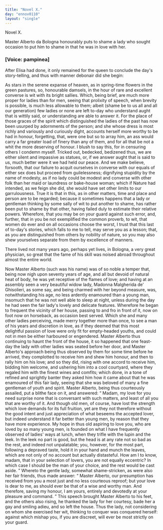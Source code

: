 ```yaml
---
title: "Novel X."
day: "ennov0110"
layout: "single"
---
```

<html>
 <head>
 </head>
 <body>
  <div id="nov0110" type="novella" who="pampinea">
   <head>
    Novel X.
   </head>
   <argument>
    <p>
     <milestone id="p01100001"/>
     Master Alberto da Bologna honourably puts to shame a
 lady who sought occasion to put him to shame in that
 he was in love with her.
    </p>
   </argument>
   <p>
    <h3>
     [Voice: pampinea]
    </h3>
   </p>
   <div3 type="commentary" who="author">
    <p>
     <milestone id="p01100002"/>
     <!--(sc)-->
     After
     <!--(/sc)-->
     Elisa had done, it only remained for the queen to conclude
	the day's story-telling, and thus with manner debonair did she begin:
    </p>
   </div3>
   <div3 type="commentary" who="pampinea">
    <p>
     <milestone id="p01100003"/>
     As stars in the serene expanse of heaven, as in spring-time
 flowers in the green pastures, so, honourable damsels, in the hour of
 rare and excellent converse is wit with its bright sallies.
     <milestone id="p01100004"/>
     Which,
 being brief, are much more proper for ladies than for men, seeing
 that prolixity of speech, when brevity is possible, is much less allowable
 to them; albeit (shame be to us all and all our generation) few
 ladies or none are left to-day who understand aught that is wittily
 said, or understanding are able to answer it.
     <milestone id="p01100005"/>
     For the place of those
 graces of the spirit which distinguished the ladies of the past has now
 been usurped by adornments of the person; and she whose dress is
 most richly and variously and curiously dight, accounts herself more
 worthy to be had in honour, forgetting, that, were one but so to
 array him, an ass would carry a far greater load of finery than any
 of them, and for all that be not a whit the more deserving of honour.
     <milestone id="p01100006"/>
     I blush to say this, for in censuring others I condemn myself.
 Tricked out, bedecked, bedizened thus, we are either silent and
 impassive as statues, or, if we answer aught that is said to us, much
 better were it we had held our peace. And we make believe,
 forsooth, that our failure to acquit ourselves in converse with our
 equals of either sex does but proceed from guilelessness; dignifying
 stupidity by the name of modesty, as if no lady could be modest and
 converse with other folk than her maid or laundress or bake-house
     <pb n="62"/>
     woman; which if Nature had intended, as we feign she did, she would
 have set other limits to our garrulousness.
     <milestone id="p01100007"/>
     True it is that in this, as
 in other matters, time and place and person are to be regarded;
 because it sometimes happens that a lady or gentleman thinking by
 some sally of wit to put another to shame, has rather been put to
 shame by that other, having failed duly to estimate their relative
 powers.
     <milestone id="p01100008"/>
     Wherefore, that you may be on your guard against such
 error, and, further, that in you be not exemplified the common
 proverb, to wit, that women do ever and on all occasions choose the
 worst, I trust that this last of to-day's stories, which falls to me to
 tell, may serve you as a lesson; that, as you are distinguished from
 others by nobility of nature, so you may also shew yourselves
 separate from them by excellence of manners.
    </p>
   </div3>
   <p>
    <milestone id="p01100009"/>
    There lived not many years ago, perhaps yet lives, in Bologna, a
 very great physician, so great that the fame of his skill was noised
 abroad throughout almost the entire world.
   </p>
   <p>
    Now Master Alberto (such was his name) was of so noble a
 temper that,
    <milestone id="p01100010"/>
    being now nigh upon seventy years of age, and all but
 devoid of natural heat of body, he was yet receptive of the flames of
 love; and having at an assembly seen a very beautiful widow lady,
 Madonna Malgherida de' Ghisolieri, as some say, and being charmed
 with her beyond measure, was, notwithstanding his age, no less
 ardently enamoured than a young man, insomuch that he was not
 well able to sleep at night, unless during the day he had seen the fair
 lady's lovely and delicate features.
    <milestone id="p01100011"/>
    Wherefore he began to frequent
 the vicinity of her house, passing to and fro in front of it, now on
 foot now on horseback, as occasion best served.
    <milestone id="p01100012"/>
    Which she and many
 other ladies perceiving, made merry together more than once, to see
 a man of his years and discretion in love, as if they deemed that this
 most delightful passion of love were only fit for empty-headed youths,
 and could not in men be either harboured or engendered.
    <milestone id="p01100013"/>
    Master Alberto thus continuing to haunt the front of the house, it so
 happened that one feast-day the lady with other ladies was seated
 before her door, and Master Alberto's approach being thus observed
 by them for some time before he arrived, they complotted to receive
 him and shew him honour, and then to rally him on his love;
    <milestone id="p01100014"/>
    and so they did, rising with one accord to receive him, bidding him
 welcome, and ushering him into a cool courtyard, where they regaled
    <pb n="63"/>
    him with the finest wines and comfits; which done, in a tone of
 refined and sprightly banter they asked him how it came about that
 he was enamoured of this fair lady, seeing that she was beloved of
 many a fine gentleman of youth and spirit.
    <milestone id="p01100015"/>
    Master Alberto, being
 thus courteously assailed, put a blithe face on it, and answered:
    <q direct="unspecified">
     Madam, my love for you need surprise none that is conversant
 with such matters, and least of all you that are worthy of it.
     <milestone id="p01100016"/>
     And though old men, of course, have lost the strength which love demands
 for its full fruition, yet are they not therefore without the
 good intent and just appreciation of what beseems the accepted lover,
 but indeed understand it far better than young men, by reason that
 they have more experience.
     <milestone id="p01100017"/>
     My hope in thus old aspiring to love
 you, who are loved by so many young men, is founded on what I
 have frequently observed of ladies' ways at lunch, when they trifle
 with the lupin and the leek. In the leek no part is good, but the
 head is at any rate not so bad as the rest, and indeed not unpalatable;
 you, however, for the most part, following a depraved taste, hold it in
 your hand and munch the leaves, which are not only of no account
 but actually distasteful.
     <milestone id="p01100018"/>
     How am I to know, madam, that in your
 selection of lovers, you are not equally eccentric? In which case I
 should be the man of your choice, and the rest would be cast aside.
    </q>
    <milestone id="p01100019"/>
    Whereto the gentle lady, somewhat shame-stricken, as were also her
 fair friends, thus made answer:
    <q direct="unspecified">
     Master Alberto, our presumption
 has received from you a most just and no less courteous reproof; but
 your love is dear to me, as should ever be that of a wise and worthy
 man. And therefore, saving my honour, I am yours, entirely and
 devotedly at your pleasure and command.
    </q>
    <milestone id="p01100020"/>
    This speech brought
 Master Alberto to his feet, and the others also rising, he thanked the
 lady for her courtesy, bade her a gay and smiling adieu, and so
 left the house. Thus the lady, not considering on whom she exercised
 her wit, thinking to conquer was conquered herself: against
 which mishap you, if you are discreet, will ever be most strictly on
 your guard.
   </p>
  </div>
 </body>
</html>